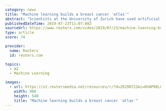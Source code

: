 ```yaml
---
category: news
title: "Machine learning builds a breast cancer 'atlas'"
abstract: "Scientists at the University of Zurich have used artificial technology to help analyse millions of cells from breast cancer tissue of 140 tumours, to create what they describe as an 'atlas' of machine learning to analyse millions of cells from breast ..."
publishedDateTime: 2019-07-23T11:07:00Z
sourceUrl: https://www.reuters.com/video/2019/07/23/machine-learning-builds-a-breast-cancer?videoId=578196843
type: article
score: 74

provider:
  name: Reuters
  id: reuters.com

topics:
  - AI
  - Machine Learning

images:
  - url: https://s2.reutersmedia.net/resources/r/?d=20190723&i=OVAP08L0B&w=1200&r=OVAP08L0B&t=2
    width: 960
    height: 540
    title: "Machine learning builds a breast cancer 'atlas'"
---
```

